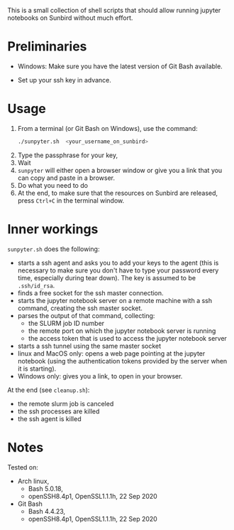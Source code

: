 This is a small collection of shell scripts that should allow running
jupyter notebooks on Sunbird without much effort.

# Preliminaries
- Windows: Make sure you have 
  the latest version of Git Bash 
  available.
  
- Set up your ssh key in advance. 


# Usage

1. From a terminal (or Git Bash on Windows),
   use the command:
   ```bash
   ./sunpyter.sh  <your_username_on_sunbird>
   ```
2. Type the passphrase for your key,
3. Wait
4. `sunpyter` will 
   either open a browser window 
   or give you a link 
   that you can copy and paste in a browser.
5. Do what you need to do 
6. At the end, 
   to make sure that 
   the resources on Sunbird are released,
   press `Ctrl+C` in the terminal window.

# Inner workings
`sunpyter.sh` does the following:
- starts a ssh agent and asks you to add your keys to the agent
  (this is necessary to make sure 
  you don't have to type your password 
  every time, especially during tear down).
  The key is assumed to be `.ssh/id_rsa`.
- finds a free socket for the ssh master connection.
- starts the jupyter notebook server on a remote machine with a ssh command, creating the ssh master socket.
- parses the output of that command, collecting:
  * the SLURM job ID number
  * the remote port on which the jupyter notebook server is running
  * the access token that is used to access the jupyter notebook server
- starts a ssh tunnel using the same master socket
- linux and MacOS only: opens a web page 
  pointing at the jupyter notebook 
  (using the authentication tokens provided by the server when it is starting).
- Windows only: gives you a link,
  to open in your browser.

At the end (see `cleanup.sh`):
- the remote slurm job is canceled
- the ssh processes are killed 
- the ssh agent is killed

# Notes
Tested on:
- Arch linux,
  - Bash 5.0.18, 
  - openSSH8.4p1, OpenSSL1.1.1h, 22 Sep 2020
- Git Bash
  - Bash 4.4.23, 
  - openSSH8.4p1, OpenSSL1.1.1h, 22 Sep 2020
   

